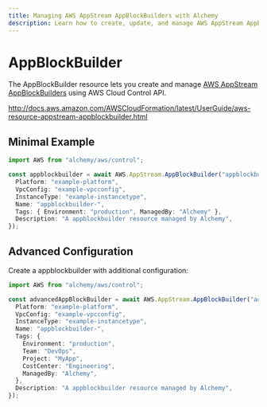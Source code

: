 ```yaml
---
title: Managing AWS AppStream AppBlockBuilders with Alchemy
description: Learn how to create, update, and manage AWS AppStream AppBlockBuilders using Alchemy Cloud Control.
---
```


# AppBlockBuilder

The AppBlockBuilder resource lets you create and manage [AWS AppStream AppBlockBuilders](https://docs.aws.amazon.com/appstream/latest/userguide/) using AWS Cloud Control API.

http://docs.aws.amazon.com/AWSCloudFormation/latest/UserGuide/aws-resource-appstream-appblockbuilder.html

## Minimal Example

```ts
import AWS from "alchemy/aws/control";

const appblockbuilder = await AWS.AppStream.AppBlockBuilder("appblockbuilder-example", {
  Platform: "example-platform",
  VpcConfig: "example-vpcconfig",
  InstanceType: "example-instancetype",
  Name: "appblockbuilder-",
  Tags: { Environment: "production", ManagedBy: "Alchemy" },
  Description: "A appblockbuilder resource managed by Alchemy",
});
```

## Advanced Configuration

Create a appblockbuilder with additional configuration:

```ts
import AWS from "alchemy/aws/control";

const advancedAppBlockBuilder = await AWS.AppStream.AppBlockBuilder("advanced-appblockbuilder", {
  Platform: "example-platform",
  VpcConfig: "example-vpcconfig",
  InstanceType: "example-instancetype",
  Name: "appblockbuilder-",
  Tags: {
    Environment: "production",
    Team: "DevOps",
    Project: "MyApp",
    CostCenter: "Engineering",
    ManagedBy: "Alchemy",
  },
  Description: "A appblockbuilder resource managed by Alchemy",
});
```

